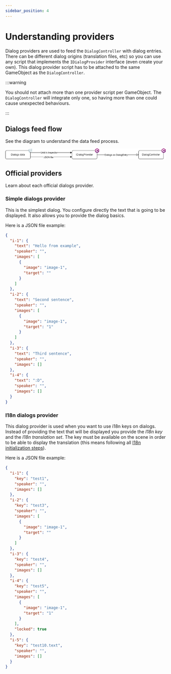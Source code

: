 ```yaml
---
sidebar_position: 4
---
```


# Understanding providers

Dialog providers are used to feed the `DialogController` with dialog entries. There can be different dialog origins (translation files, etc) so you can use any script that implements the `IDialogProvider` interface (even create your own). This dialog provider script has to be attached to the same GameObject as the `DialogController`.

:::warning

You should not attach more than one provider script per GameObject. The `DialogController` will integrate only one, so having more than one could cause unexpected behaviours.

:::

## Dialogs feed flow

See the diagram to understand the data feed process.

![Feed flow](./assets/dialog-provider-feed-flow.drawio.png)

## Official providers

Learn about each official dialogs provider.

### Simple dialogs provider

This is the simplest dialog. You configure directly the text that is going to be displayed. It also allows you to provide the dialog basics.

Here is a JSON file example:

```json
{
  "i-1": {
    "text": "Hello from example",
    "speaker": "",
    "images": [
      {
        "image": "image-1",
        "target": ""
      }
    ]
  },
  "i-2": {
    "text": "Second sentence",
    "speaker": "",
    "images": [
      {
        "image": "image-1",
        "target": "1"
      }
    ]
  },
  "i-3": {
    "text": "Third sentence",
    "speaker": "",
    "images": []
  },
  "i-4": {
    "text": ":D",
    "speaker": "",
    "images": []
  }
}
```

### I18n dialogs provider

This dialog provider is used when you want to use i18n keys on dialogs. Instead of providing the text that will be displayed you provide the _I18n key_ and the _I18n translation set_. The key must be available on the scene in order to be able to display the translation (this means following all [I18n initialization steps](/docs/utilities/i18n/using-translations)).

Here is a JSON file example:

```json
{
  "i-1": {
    "key": "test1",
    "speaker": "",
    "images": []
  },
  "i-2": {
    "key": "test3",
    "speaker": "",
    "images": [
      {
        "image": "image-1",
        "target": ""
      }
    ]
  },
  "i-3": {
    "key": "test4",
    "speaker": "",
    "images": []
  },
  "i-4": {
    "key": "test5",
    "speaker": "",
    "images": [
      {
        "image": "image-1",
        "target": "1"
      }
    ],
    "locked": true
  },
  "i-5": {
    "key": "test10.text",
    "speaker": "",
    "images": []
  }
}
```
